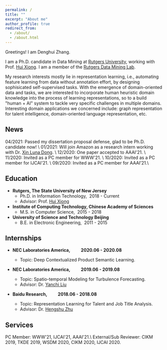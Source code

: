 ```yaml
---
permalink: /
title: ""
excerpt: "About me"
author_profile: true
redirect_from: 
  - /about/
  - /about.html
---
```


Greetings! I am Denghui Zhang.

I am a Ph.D. candidate in Data Mining at [Rutgers University](https://www.rutgers.edu/), working with Prof. [Hui Xiong](https://scholar.google.com.hk/citations?hl=zh-CN&user=cVDF1tkAAAAJ&view_op=list_works&sortby=pubdate). I am a member of the [Rutgers Data Mining Lab](http://datamining.rutgers.edu/CDMBA/). 
<!-- Prior to UIUC, I got my master's degree from [Institute of Computing Technology](http://www.ict.ac.cn/), [Chinese Academy of Sciences](http://www.cas.cn/) in 2018, and received my bachelor's degree from [University of Science and Technology Beijing](http://www.ustb.edu.cn/index.asp) with Beijing Outstanding Undergraduate Award in 2015. -->
<!-- My research interests lie in the general area of Natural Language Processing, with a special focus on multimedia knowledge extraction and knowledge-aware generation. -->
<!-- My research interests lie in solving interesting real-world problems in a data-driven way, e.g., representation learning for talent and job analysis, spatio-temporal modeling for turbulence forecasting. -->
<!-- More recently, I work on Natural Language Understanding, with a special focus on knowledge-enhanced language model pre-training. -->
<!-- I am also interested in Natural Language Understanding and knowledge graph, with a special focus on knowledge-enhanced language model pre-training. -->
My research interests mostly lie in representation learning, i.e., automating feature learning from data without annotation effort, by designing sophisicated self-supervised tasks. 
With the emergence of domain-oriented data and tasks, we are interested to incorporate human heuristic domain knowledge into the process of learning representations, so to a build "human + AI" system to tackle very specific challenges in multiple domains.
Interesting domain applications we concerned include: graph representation for talent intelligence, domain-oriented language representation, etc.

News
------
04/2021: Passed my dissertation proposal defense, glad to be Ph.D. candidate now! \\
01/2021: Will join Amazon as a research intern working with Dr. [Xin Luna Dong](http://lunadong.com/). \\
12/2020: One paper accepted to AAAI'21. \\
11/2020: Invited as a PC member for WWW'21. \\
10/2020: Invited as a PC member for IJCAI'21. \\
09/2020: Invited as a PC member for AAAI’21.\\
<!-- 09/2020 New preprint is out! [E-BERT: A Phrase and Product Knowledge Enhanced Language Model for E-commerce](https://arxiv.org/pdf/2009.02835.pdf) -->

Education
------
<!-- ### Education -->
  * **Rutgers, The State University of New Jersey**
    * Ph.D. in Information Technology, &nbsp;2018 - Current
    * Advisor: Prof. [Hui Xiong](http://datamining.rutgers.edu/) 
  * **Institute of Computing Technology, Chinese Academy of Sciences**
    * M.S. in Computer Science, &nbsp;2015 - 2018
    <!-- * Advisor: Prof. [Jun Xu](https://scholar.google.com/citations?user=su14mcEAAAAJ&hl=enl)  -->
  * **University of Science and Technology Beijing**
    * B.E. in Electronic Engineering, &nbsp;2011 - 2015
    <!-- * Beijing Outstanding Undergraduate Award (Top 2%) -->

<!-- Publications
------ -->


<!--Experience
------
  * **08/2018 - 08/2019, Rensselaer Polytechnic Institute**
    * Research Assistant at [Blender Lab](http://blender.cs.illinois.edu/index.html)
    * Advisor: Prof. [Heng Ji](http://blender.cs.illinois.edu/hengji.html)
    * Focus: Multimedia Information Extraction and Generation
  * **05/2014 - 07/2018, Institute of Computing Technology, Chinese Academy of Sciences**
    * Research Assistant at [CAS Key Lab of Network Data Science and Technology](http://www.bigdatalab.ac.cn/lab/lab/english)
    * Advisor: Prof. [Yuanzhuo Wang](http://sourcedb.ict.cas.cn/cn/jssrck/201011/t20101122_3025790.html)
    * Focus: Knowledge Base Construction and Completion (Link Prediction)-->


Internships
------
* **NEC Laboratories America,    &emsp;&emsp;    2020.06 - 2020.08**
    * Topic: Deep Contextualized Product Semantic Learning.

* **NEC Laboratories America,    &emsp;&emsp;    2019.06 - 2019.08**
    * Topic: Spatio-temporal Modeling for Turbulence Forecasting.
    * Advisor: Dr. [Yanchi Liu](https://scholar.google.com.hk/citations?hl=zh-CN&user=faLmr-YAAAAJ&view_op=list_works&sortby=pubdate) 

* **Baidu Research,       &emsp;&emsp;    2018.06 - 2018.08**
    * Topic: Representation Learning for Talent and Job Title Analysis.
    * Advisor: Dr. [Hengshu Zhu](http://www.zhuhengshu.com/) 

Services
------
PC Member: WWW'21, IJCAI'21, AAAI'21.\\
External/Sub Reviewer:  CIKM 2019, TKDE 2019, WSDM 2020, CIKM 2020, IJCAI 2020.




